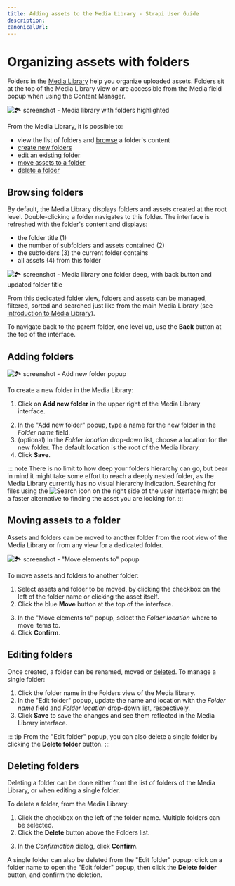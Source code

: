 ```yaml
---
title: Adding assets to the Media Library - Strapi User Guide
description:
canonicalUrl:
---
```


<!-- TODO: update SEO -->

# Organizing assets with folders

Folders in the [Media Library](/user-docs/latest/media-library/introduction-to-media-library.md) help you organize uploaded assets. Folders sit at the top of the Media Library view or are accessible from the Media field popup when using the Content Manager.

![🏞 screenshot - Media library with folders highlighted]()

From the Media Library, it is possible to:

- view the list of folders and [browse](#browsing-folders) a folder's content
- [create new folders](#adding-folders)
- [edit an existing folder](#editing-folders)
- [move assets to a folder](#moving-assets-to-a-folder)
- [delete a folder](#deleting-folders)

## Browsing folders

By default, the Media Library displays folders and assets created at the root level. Double-clicking a folder navigates to this folder. The interface is refreshed with the folder's content and displays:

- the folder title (1)
- the number of subfolders and assets contained (2)
- the subfolders (3) the current folder contains
- all assets (4) from this folder

![🏞 screenshot - Media library one folder deep, with back button and updated folder title]()

From this dedicated folder view, folders and assets can be managed, filtered, sorted and searched just like from the main Media Library (see [introduction to Media Library](/user-docs/latest/media-library/introduction-to-media-library.md)).

To navigate back to the parent folder, one level up, use the **Back** button at the top of the interface.
<!-- ? how does it work when you go deeper into the folder hierarchy? do you go back up one-level or back to the ML root? -->

## Adding folders

![🏞 screenshot - Add new folder popup]()

To create a new folder in the Media Library:

1. Click on **Add new folder** in the upper right of the Media Library interface.
<!-- ? how should I write the name of the popup? should I use the word 'popup'? -->
2. In the "Add new folder" popup, type a name for the new folder in the _Folder name_ field.
3. (optional) In the _Folder location_ drop-down list, choose a location for the new folder. The default location is the root of the Media library.
4. Click **Save**.

::: note
There is no limit to how deep your folders hierarchy can go, but bear in mind it might take some effort to reach a deeply nested folder, as the Media Library currently has no visual hierarchy indication. Searching for files using the ![Search icon](../assets/icons/search.svg) on the right side of the user interface might be a faster alternative to finding the asset you are looking for.
:::

## Moving assets to a folder

Assets and folders can be moved to another folder from the root view of the Media Library or from any view for a dedicated folder.

![🏞 screenshot - "Move elements to" popup]()

To move assets and folders to another folder:

1. Select assets and folder to be moved, by clicking the checkbox on the left of the folder name or clicking the asset itself.
2. Click the blue **Move** button at the top of the interface.
<!-- ? how should I write the name of the popup? should I use the word 'popup'? -->
3. In the "Move elements to" popup, select the _Folder location_ where to move items to.
4. Click **Confirm**.

## Editing folders

Once created, a folder can be renamed, moved or [deleted](#deleting-folders). To manage a single folder:

1. Click the folder name in the Folders view of the Media library.
2. In the "Edit folder" popup, update the name and location with the _Folder name_ field and _Folder location_ drop-down list, respectively.
3. Click **Save** to save the changes and see them reflected in the Media Library interface.

::: tip
From the "Edit folder" popup, you can also delete a single folder by clicking the **Delete folder** button.
:::

## Deleting folders

Deleting a folder can be done either from the list of folders of the Media Library, or when editing a single folder.

To delete a folder, from the Media Library:

1. Click the checkbox on the left of the folder name. Multiple folders can be selected.
2. Click the **Delete** button above the Folders list.
<!-- ? when should I use the 'dialog' or 'popup' wording? -->
3. In the _Confirmation_ dialog, click **Confirm**.

A single folder can also be deleted from the "Edit folder" popup: click on a folder name to open the "Edit folder" popup, then click the **Delete folder** button, and confirm the deletion.
